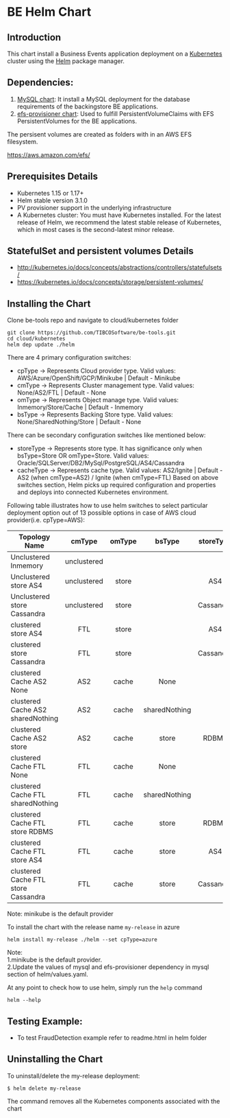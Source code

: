 # BE Helm Chart

## Introduction

This chart install a Business Events application deployment on a [Kubernetes](http://kubernetes.io) cluster using the [Helm](https://helm.sh) package manager.

## Dependencies:

1. [MySQL chart](https://github.com/kubernetes/charts/tree/master/stable/mysql): It install a MySQL deployment for the database requirements of the backingstore BE applications. 
2. [efs-provisioner chart](https://github.com/helm/charts/tree/master/stable/efs-provisioner): Used to fulfill PersistentVolumeClaims with EFS PersistentVolumes for the BE applications.

The persisent volumes are created as folders with in an AWS EFS filesystem.

https://aws.amazon.com/efs/

## Prerequisites Details

* Kubernetes 1.15 or 1.17+
* Helm stable version 3.1.0
* PV provisioner support in the underlying infrastructure
* A Kubernetes cluster: You must have Kubernetes installed. For the latest release of Helm, we recommend the latest stable release of Kubernetes, which in most cases is the second-latest minor release. 

## StatefulSet and persistent volumes Details

* http://kubernetes.io/docs/concepts/abstractions/controllers/statefulsets/
* https://kubernetes.io/docs/concepts/storage/persistent-volumes/

## Installing the Chart

Clone be-tools repo and navigate to cloud/kubernetes folder

```
git clone https://github.com/TIBCOSoftware/be-tools.git
cd cloud/kubernetes
helm dep update ./helm
```


There are 4 primary configuration switches:

* cpType → Represents Cloud provider type. Valid values: AWS/Azure/OpenShift/GCP/Minikube | Default - Minikube
* cmType → Represents Cluster management type. Valid values: None/AS2/FTL | Default - None
* omType → Represents Object manage type. Valid values: Inmemory/Store/Cache | Default - Inmemory
* bsType → Represents Backing Store type. Valid values: None/SharedNothing/Store | Default - None <br>

There can be secondary configuration switches like mentioned below:

* storeType → Represents store type. It has significance only when bsType=Store OR omType=Store. Valid values: Oracle/SQLServer/DB2/MySql/PostgreSQL/AS4/Cassandra
* cacheType → Represents cache type. Valid values: AS2/Ignite | Default - AS2 (when cmType=AS2) / Ignite (when cmType=FTL)
Based on above switches section, Helm picks up required configuration and properties and deploys into connected Kubernetes environment.

Following table illustrates how to use helm switches to select particular deployment option out of 13 possible options in case of AWS cloud provider(i.e. cpType=AWS):


| Topology Name | cmType | omType | bsType  | storeType |
| ------------- | :---: | :---: | :---: | :---: |
| Unclustered Inmemory              |  unclustered      |        |        |           |
| Unclustered store AS4              | unclustered        |  store      |        | AS4          |
| Unclustered store Cassandra               | unclustered       | store       |        | Cassandra          | 
| clustered store AS4               |  FTL      | store       |        | AS4          |
| clustered store Cassandra               | FTL       | store       |         | Cassandra          |
| clustered Cache AS2 None              | AS2      | cache       | None        |           |
| clustered Cache AS2 sharedNothing                | AS2       | cache       | sharedNothing       |           |
| clustered Cache AS2 store               | AS2       | cache       | store        |  RDBMS         |
| clustered Cache FTL None              |  FTL      | cache       | None       |           |
| clustered Cache FTL sharedNothing               | FTL       | cache       | sharedNothing       |           |
| clustered Cache FTL store RDBMS               |  FTL      |  cache      | store       | RDBMS          |
| clustered Cache FTL store AS4               | FTL       | cache       | store       | AS4          |
| clustered Cache FTL store Cassandra               |  FTL      | cache       | store       | Cassandra          |

Note: minikube is the default provider

To install the chart with the release name `my-release` in azure

```
helm install my-release ./helm --set cpType=azure
```

Note:<br> 
1.minikube is the default provider.<br> 
2.Update the values of mysql and efs-provisioner dependency in mysql section of helm/values.yaml.<br>


At any point to check how to use helm, simply run the `help` command
```
helm --help
```

## Testing Example:

* To test FraudDetection example refer to readme.html in helm folder

## Uninstalling the Chart

To uninstall/delete the my-release deployment:

```
$ helm delete my-release
```

The command removes all the Kubernetes components associated with the chart


